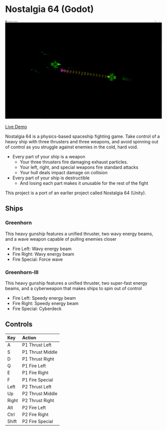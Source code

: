 # Nostalgia 64 (Godot)
![](Nostalgia64Preview.png)

[Live Demo](https://archcannon.art/nostalgia64)

Nostalgia 64 is a physics-based spaceship fighting game. Take control of a heavy ship with three thrusters and three weapons, and avoid spinning out of control as you struggle against enemies in the cold, hard void.

- Every part of your ship is a weapon
  - Your three thrusters fire damaging exhaust particles.
  - Your left, right, and special weapons fire standard attacks
  - Your hull deals impact damage on collision
- Every part of your ship is destructible
  - And losing each part makes it unusable for the rest of the fight
  
This project is a port of an earlier project called Nostalgia 64 (Unity).
  
## Ships
### Greenhorn
This heavy gunship features a unified thruster, two wavy energy beams, and a wave weapon capable of pulling enemies closer

- Fire Left: Wavy energy beam
- Fire Right: Wavy energy beam
- Fire Special: Force wave

### Greenhorn-III
This heavy gunship features a unified thruster, two super-fast energy beams, and a cyberweapon that makes ships to spin out of control

- Fire Left: Speedy energy beam
- Fire Right: Speedy energy beam
- Fire Special: Cyberdeck

## Controls
| Key   | Action |
| :---- | :----  |
| A     | P1 Thrust Left |
| S     | P1 Thrust Middle |
| D     | P1 Thrust Right |
| Q     | P1 Fire Left |
| E     | P1 Fire Right |
| F     | P1 Fire Special |
| Left  | P2 Thrust Left |
| Up    | P2 Thrust Middle |
| Right | P2 Thrust Right |
| Alt   | P2 Fire Left |
| Ctrl  | P2 Fire Right |
| Shift | P2 Fire Special |
        
